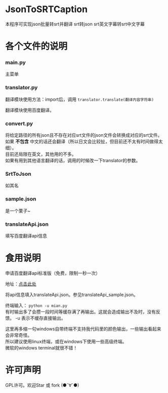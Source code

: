 # JsonToSRTCaption
本程序可实现json批量转srt并翻译
srt转json
srt英文字幕转srt中文字幕

各个文件的说明
=============
### main.py
主菜单

### translator.py
翻译模块使用方法：import后，调用 `translator.translate(翻译内容字符串)`  

翻译模块使用百度翻译。

### convert.py    
将给定路径的所有json且不存在对应srt文件的json文件会转换成对应的srt文件。  
如果 **不包含** 中文的话还会翻译（所以日文会比较扯，但目前还不太有时间做得太细）。  
目前还局限在英文，其他用的不多。  
如果有用到其他语言翻译的话，调用的时候改一下translator的参数。  

### SrtToJson
如其名

### sample.json 
是一个栗子~

### translateApi.json
填写百度翻译api信息

食用说明
========
申请百度翻译api标准版（免费，限制一秒一次）

地址：[点击此处](http://api.fanyi.baidu.com/api/trans/product/apichoose)

将api信息填入translateApi.json。参见translateApi_sample.json。

终端输入： `python -u mian.py`  
有时输出多了会攒一段时间等缓存满了再输出。这就会造成输出不及时，没有反馈。
-u 表示不缓存直接输出。

这里再多缩一句windows自带终端不支持我代码里的颜色输出，一些输出看起来会非常奇怪。  
所以建议使用linux终端，或在windows下使用一些高级终端。  
微软的windows terminal就很不错！

许可声明
========
GPL许可。欢迎Star 或 fork (●ˇ∀ˇ●)